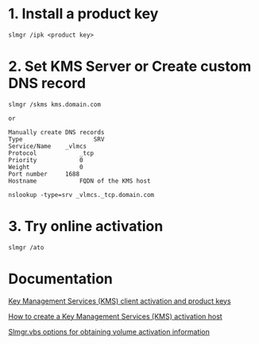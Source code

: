 # 1. Install a product key
```
slmgr /ipk <product key>
```

# 2. Set KMS Server or Create custom DNS record
```
slmgr /skms kms.domain.com

or

Manually create DNS records
Type					SRV
Service/Name	_vlmcs
Protocol			_tcp
Priority			0
Weight				0
Port number		1688
Hostname			FQDN of the KMS host

nslookup -type=srv _vlmcs._tcp.domain.com
```

# 3. Try online activation
```
slmgr /ato
```

# Documentation
[Key Management Services (KMS) client activation and product keys](https://learn.microsoft.com/en-us/windows-server/get-started/kms-client-activation-keys)

[How to create a Key Management Services (KMS) activation host](https://learn.microsoft.com/en-us/windows-server/get-started/kms-create-host)

[Slmgr.vbs options for obtaining volume activation information](https://learn.microsoft.com/en-us/windows-server/get-started/activation-slmgr-vbs-options)
